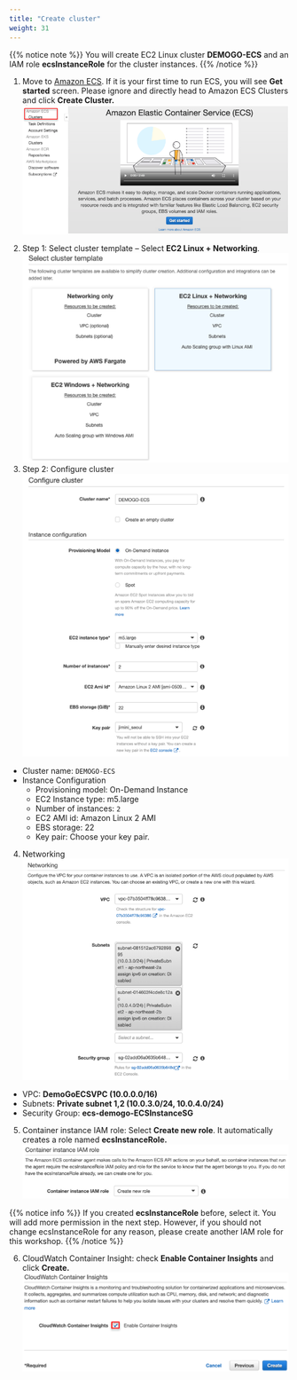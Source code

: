 ```yaml
---
title: "Create cluster"
weight: 31
---
```


{{% notice note %}}
You will create EC2 Linux cluster **DEMOGO-ECS** and an IAM role **ecsInstanceRole** for the cluster instances.
{{% /notice %}}

1. Move to [Amazon ECS](https://console.aws.amazon.com/ecs). If it is your first time to run ECS, you will see **Get started** screen. Please ignore and directly head to Amazon ECS Clusters and click **Create Cluster.**
![CreateCluster](../../../../static/images/ecs/cluster/ecs_cluster_1.png)
2)	Step 1: Select cluster template – Select **EC2 Linux + Networking**.
![SelectClusterTemplate](../../../../static/images/ecs/cluster/select_linux.png)
3)	Step 2: Configure cluster	
![ConfigureCluster](../../../../static/images/ecs/cluster/create_demogo_ecs.png)
- Cluster name: `DEMOGO-ECS`
- Instance Configuration    
    + Provisioning model: On-Demand Instance
    + EC2 Instance type: m5.large
    + Number of instances: `2` 
    + EC2 AMI id: Amazon Linux 2 AMI
    + EBS storage: 22
    + Key pair: Choose your key pair. 
4. Networking
![ConfigureNetwork](../../../../static/images/ecs/cluster/cluster_network.png)
+ VPC: **DemoGoECSVPC (10.0.0.0/16)**
+ Subnets: **Private subnet 1,2 (10.0.3.0/24, 10.0.4.0/24)**
+ Security Group: **ecs-demogo-ECSInstanceSG**

5. Container instance IAM role: Select **Create new role**. It automatically creates a role named **ecsInstanceRole.**  
![IAMrole](../../../../static/images/ecs/cluster/cluster_iam_role.png)

{{% notice info %}}
If you created **ecsInstanceRole** before, select it. You will add more permission in the next step. However, if you should not change ecsInstanceRole for any reason, please create another IAM role for this workshop.
{{% /notice %}}

6. CloudWatch Container Insight: check **Enable Container Insights** and click **Create.**
![ContainerInsight](../../../../static/images/ecs/cluster/enable_container_insights.png)